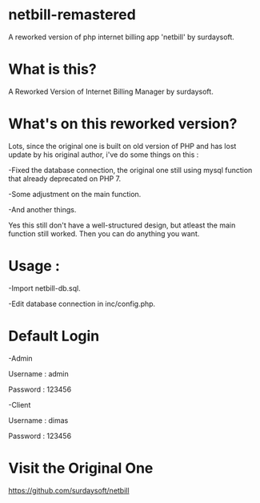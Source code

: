 # netbill-remastered
A reworked version of php internet billing app 'netbill' by surdaysoft.

# What is this?
A Reworked Version of Internet Billing Manager by surdaysoft.

# What's on this reworked version?
Lots, since the original one is built on old version of PHP and has lost update by his original author, i've do some things on this :

-Fixed the database connection, the original one still using mysql function that already deprecated on PHP 7.

-Some adjustment on the main function.

-And another things.

Yes this still don't have a well-structured design, but atleast the main function still worked. Then you can do anything you want.

# Usage :

-Import netbill-db.sql.

-Edit database connection in inc/config.php.

# Default Login

-Admin

  Username : admin
  
  Password : 123456
  
-Client

  Username : dimas
  
  Password : 123456
  
# Visit the Original One
https://github.com/surdaysoft/netbill
